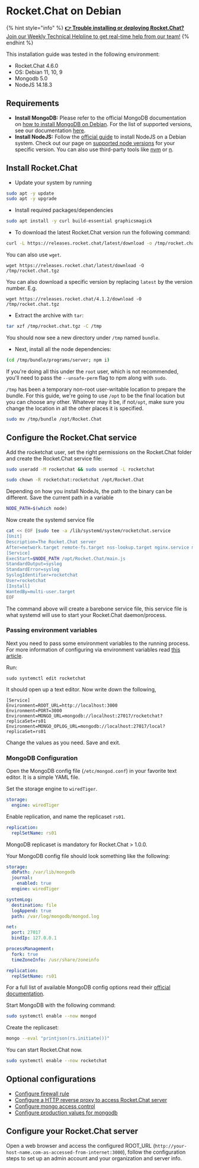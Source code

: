 # Rocket.Chat on Debian

{% hint style="info" %}
[**👉 Trouble installing or deploying Rocket.Chat?** Join our Weekly Technical Helpline to get real-time help from our team!](https://app.livestorm.co/rocket-chat/rocketchats-weekly-technical-helpline?type=detailed)
{% endhint %}

This installation guide was tested in the following environment:

* Rocket.Chat 4.6.0
* OS: Debian 11, 10, 9
* Mongodb 5.0
* NodeJS 14.18.3

## Requirements

* **Install MongoDB:** Please refer to the official MongoDB documentation on [how to install MongoDB on Debian](https://docs.mongodb.com/manual/tutorial/install-mongodb-on-debian/). For the list of supported versions, see our documentation [here](../../../../../rocket.chat-resources/getting-support/#mongodb-versions).
* **Install NodeJS:** Follow the [official guide](https://github.com/nodesource/distributions/blob/master/README.md#debinstall) to install NodeJS on a Debian system. Check out our page on [supported node versions](../../../../rocket.chat-environment-configuration/node-configuration/supported-nodejs-version.md) for your specific version. You can also use third-party tools like [nvm](https://github.com/nvm-sh/nvm#installing-and-updating) or [n](https://www.npmjs.com/package/n).

## Install Rocket.Chat

* Update your system by running

```bash
sudo apt -y update
sudo apt -y upgrade
```

* Install required packages/dependencies

```bash
sudo apt install -y curl build-essential graphicsmagick
```

* To download the latest Rocket.Chat version run the following command:

```bash
curl -L https://releases.rocket.chat/latest/download -o /tmp/rocket.chat.tgz
```

You can also use `wget`.

```
wget https://releases.rocket.chat/latest/download -O /tmp/rocket.chat.tgz
```

You can also download a specific version by replacing `latest` by the version number. E.g.

```
wget https://releases.rocket.chat/4.1.2/download -O /tmp/rocket.chat.tgz
```

* Extract the archive with `tar`:

```bash
tar xzf /tmp/rocket.chat.tgz -C /tmp
```

You should now see a new directory under `/tmp` named `bundle`.

* Next, install all the node dependencies:

```bash
(cd /tmp/bundle/programs/server; npm i)
```

If you're doing all this under the `root` user, which is not recommended, you'll need to pass the `--unsafe-perm` flag to npm along with `sudo`.

`/tmp` has been a temporary non-root user-writable location to prepare the bundle. For this guide, we're going to use `/opt` to be the final location but you can choose any other. Whatever may it be, if not`/opt`, make sure you change the location in all the other places it is specified.

```bash
sudo mv /tmp/bundle /opt/Rocket.Chat
```

## Configure the Rocket.Chat service

Add the rocketchat user, set the right permissions on the Rocket.Chat folder and create the Rocket.Chat service file:

```bash
sudo useradd -M rocketchat && sudo usermod -L rocketchat
```

```bash
sudo chown -R rocketchat:rocketchat /opt/Rocket.Chat
```

Depending on how you install NodeJs, the path to the binary can be different. Save the current path in a variable

```bash
NODE_PATH=$(which node)
```

Now create the systemd service file

```bash
cat << EOF |sudo tee -a /lib/systemd/system/rocketchat.service
[Unit]
Description=The Rocket.Chat server
After=network.target remote-fs.target nss-lookup.target nginx.service mongod.service
[Service]
ExecStart=$NODE_PATH /opt/Rocket.Chat/main.js
StandardOutput=syslog
StandardError=syslog
SyslogIdentifier=rocketchat
User=rocketchat
[Install]
WantedBy=multi-user.target
EOF
```

The command above will create a barebone service file, this service file is what systemd will use to start your Rocket.Chat daemon/process.

### Passing environment variables

Next you need to pass some environment variables to the running process. For more information of configuring via environment variables read [this article](../../../../rocket.chat-environment-configuration/environment-variables.md).

Run:

```
sudo systemctl edit rocketchat
```

It should open up a text editor. Now write down the following,

```
[Service]
Environment=ROOT_URL=http://localhost:3000
Environment=PORT=3000
Environment=MONGO_URL=mongodb://localhost:27017/rocketchat?replicaSet=rs01
Environment=MONGO_OPLOG_URL=mongodb://localhost:27017/local?replicaSet=rs01
```

Change the values as you need. Save and exit.

### MongoDB Configuration

Open the MongoDB config file (`/etc/mongod.conf`) in your favorite text editor. It is a simple YAML file.

Set the storage engine to `wiredTiger`.

```yaml
storage:
  engine: wiredTiger
```

Enable replication, and name the replicaset `rs01`.

```yaml
replication:
  replSetName: rs01
```

MongoDB replicaset is mandatory for Rocket.Chat > 1.0.0.

Your MongoDB config file should look something like the following:

```yaml
storage:
  dbPath: /var/lib/mongodb
  journal:
    enabled: true
  engine: wiredTiger

systemLog:
  destination: file
  logAppend: true
  path: /var/log/mongodb/mongod.log

net:
  port: 27017
  bindIp: 127.0.0.1

processManagement:
  fork: true
  timeZoneInfo: /usr/share/zoneinfo

replication:
  replSetName: rs01
```

For a full list of available MongoDB config options read their [official documentation](https://docs.mongodb.org/manual/reference/configuration-options/).

Start MongoDB with the following command:

```bash
sudo systemctl enable --now mongod
```

Create the replicaset:

```bash
mongo --eval "printjson(rs.initiate())"
```

You can start Rocket.Chat now.

```bash
sudo systemctl enable --now rocketchat
```

## Optional configurations

* [Configure firewall rule](../../../../rocket.chat-environment-configuration/optional-configurations.md)
* [Configure a HTTP reverse proxy to access Rocket.Chat server](../../../../rocket.chat-environment-configuration/configuring-ssl-reverse-proxy.md)
* [Configure mongo access control](../../../../rocket.chat-environment-configuration/mongodb-configuration/mongodb-uri-authentication.md)
* [Configure production values for mongodb](../../../../rocket.chat-environment-configuration/mongodb-configuration/mongo-options.md)

## Configure your Rocket.Chat server

Open a web browser and access the configured ROOT\_URL (`http://your-host-name.com-as-accessed-from-internet:3000`), follow the configuration steps to set up an admin account and your organization and server info.
